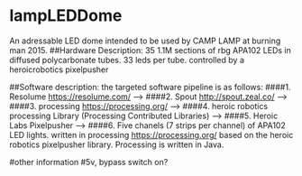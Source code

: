 # lampLEDDome
An adressable LED dome intended to be used by CAMP LAMP at burning man 2015.
##Hardware Description:
35 1.1M sections of rbg APA102 LEDs in diffused polycarbonate tubes.
33 leds per tube.
controlled by a heroicrobotics pixelpusher

##Software description:
the targeted software pipeline is as follows:
####1. Resolume <https://resolume.com/> --> 
####2. Spout <http://spout.zeal.co/> --> 
####3. processing <https://processing.org/> -->
####4. heroic robotics processing Library (Processing Contributed Libraries) -->
####5. Heroic Labs Pixelpusher -->
####6. Five chanels (7 strips per channel) of APA102 LED lights.
written in processing <https://processing.org/> based on the heroic robotics pixelpusher library.
Processing is written in Java.

#other information
#5v, bypass switch on?

